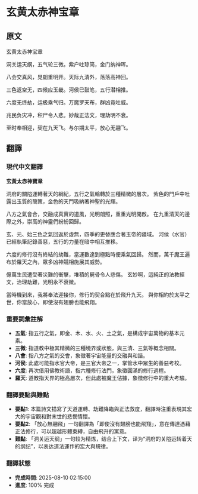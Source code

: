 # 玄黄太赤神宝章

## 原文

玄黄太赤神宝章

洞关运天纲，五气轮三微。紫户吐琼简，金门纳神晖。

八会交真风，晃朗重明开。天际九清外，落落高神回。

三色返空无，四候应玉畿。河侯巳鼓笔，五行潜相推。

六度无终劫，运极乘气归。万魔罗天布，群凶竟吐威。

兆民负灾冲，积尸令人悲。妙哉正法文，理劫明不衰。

至时奉相迎，契在九天飞。与尔期太平，放心无翮飞。

## 翻譯

### 現代中文翻譯
**玄黃太赤神寶章**

洞府的關隘運轉著天的綱紀，五行之氣輪轉於三種精微的層次。
紫色的門戶中吐露出玉質的簡策，金色的天門吸納著神聖的光輝。

八方之氣會合，交融成真實的道風，光明朗照，重重光明開啟。
在九重清天的邊際之外，崇高的神靈們紛紛回歸。

玄、元、始三色之氣回返於虛無，四季的更替應合著玉帝的疆域。
河侯（水官）已經執筆記錄善惡，五行的力量在暗中相互推移。

六度的修行沒有終結的劫難，當運數達到極點時便乘氣回歸。
然而，萬千魔王遍布於羅天之內，眾多凶神競相施展其威勢。

億萬生民遭受著災難的衝擊，堆積的屍骨令人悲傷。
玄妙啊，這純正的法教經文，治理劫難，光明永不衰微。

當時機到來，我將奉法迎接你，修行的契合點在於飛升九天。
與你相約於太平之世，你當放心，即使沒有翅膀也能飛翔。

### 重要詞彙註解
- **五氣**: 指五行之氣，即金、木、水、火、土之氣，是構成宇宙萬物的基本元素。
- **三微**: 指道教中極其精微的三種境界或狀態，與三清、三氣等概念相關。
- **八會**: 指八方之氣的交會，象徵著宇宙能量的交融與和諧。
- **河侯**: 此處可能指水官大帝，是三官大帝之一，掌管水中眾生的善惡考校。
- **六度**: 再次借用佛教術語，指六種修行法門，象徵圓滿的修行過程。
- **羅天**: 道教指天界的極高層次，但此處被魔王佔據，象徵修行中的重大考驗。

### 翻譯要點與難點
- **要點1**: 本篇詩文描寫了天道運轉、劫難降臨與正法救度，翻譯時注重表現其宏大的宇宙觀和對末世的悲憫情懷。
- **要點2**: 「放心無翮飛」一句翻譯為「即使沒有翅膀也能飛翔」，意在傳達憑藉正法修行，可以超越形體束縛，自由飛升的寓意。
- **難點**: 「洞关运天纲」一句较为精炼，结合上下文，译为“洞府的关隘运转着天的纲纪”，以表达道法運作的宏大與規律。

### 翻譯狀態
- **完成時間**: 2025-08-10 02:15:00
- **進度**: 100% 完成

